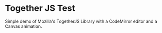 # Together JS Test

Simple demo of Mozilla's TogetherJS Library with a CodeMirror editor and a Canvas animation.
